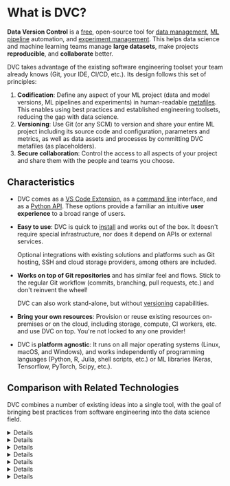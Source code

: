# What is DVC?

<!--
## What is DVC?
-->

**Data Version Control** is a [free], open-source tool for [data management],
[ML pipeline][ml pipelines] automation, and [experiment management]. This helps
data science and machine learning teams manage **large datasets**, make projects
**reproducible**, and **collaborate** better.

DVC takes advantage of the existing software engineering toolset your team
already knows (Git, your IDE, CI/CD, etc.). Its design follows this set of
principles:

1. **Codification**: Define any aspect of your ML project (data and model
   versions, ML pipelines and experiments) in human-readable [metafiles]. This
   enables using best practices and established engineering toolsets, reducing
   the gap with data science.
1. **Versioning**: Use Git (or any SCM) to version and share your entire ML
   project including its source code and configuration, parameters and metrics,
   as well as data assets and processes by committing DVC metafiles (as
   placeholders).
1. **Secure collaboration**: Control the access to all aspects of your project
   and share them with the people and teams you choose.

[data management]: /doc/user-guide/data-management
[manage data]: /doc/user-guide/data-management
[ml pipelines]: /doc/user-guide/pipelines
[experiment management]: /doc/user-guide/experiment-management
[metafiles]: /doc/user-guide/project-structure

## Characteristics

- DVC comes as a [VS Code Extension], as a [command line] interface, and as a
  [Python API]. These options provide a familiar an intuitive **user
  experience** to a broad range of users.
- **Easy to use**: DVC is quick to [install](/doc/install) and works out of the
  box. It doesn't require special infrastructure, nor does it depend on APIs or
  external services.

  <admon type="tip">

  Optional integrations with existing solutions and platforms such as Git
  hosting, SSH and cloud storage providers, among others are included.

  </admon>

- **Works on top of Git repositories** and has similar feel and flows. Stick to
  the regular Git workflow (commits, branching, pull requests, etc.) and don't
  reinvent the wheel!

  <admon type="info">

  DVC can also work stand-alone, but without
  [versioning](/doc/use-cases/versioning-data-and-models) capabilities.

  </admon>

<!--
- DVC codifies data and ML experiments:

  ![](/img/reproducibility.png)
-->

- **Bring your own resources**: Provision or reuse existing resources
  on-premises or on the cloud, including storage, compute, CI workers, etc. and
  use DVC on top. You're not locked to any one provider!

- DVC is **platform agnostic**: It runs on all major operating systems (Linux,
  macOS, and Windows), and works independently of programming languages (Python,
  R, Julia, shell scripts, etc.) or ML libraries (Keras, Tensorflow, PyTorch,
  Scipy, etc.).

[free]: https://github.com/iterative/dvc/blob/master/LICENSE
[vs code extension]: /doc/vs-code-extension
[python api]: /doc/api-reference
[command line]: /doc/command-reference

## Comparison with Related Technologies

DVC combines a number of existing ideas into a single tool, with the goal of
bringing best practices from software engineering into the data science field.

<details>

### Git

DVC builds upon Git by introducing the concept of _data versioning_ – large
files that should not be stored in a Git repository, but still need to be
tracked and versioned. It leverages Git's features to enable managing different
versions of data, data pipelines, and experiments.

<admon type="info">

DVC is not fundamentally bound to Git, and can work without it (except
[versioning-related](/doc/use-cases/versioning-data-and-models) features).

</admon>

**DVC does not replace Git!** DVC [metafiles] such as `dvc.yaml` and `.dvc`
files serve as placeholders to version data and ML pipelines. These files change
along with your data, and you can use Git to place them under [version control]
as a proxy to the actual data, which is stored in a <abbr>cache</abbr> (outside
of Git).

DVC does, however, provide several commands similar to Git such as `dvc init`,
`dvc add`, `dvc checkout`, or `dvc push`, which interact with the underlying Git
repo (if one is being used, which is not required).

[version control]:
  https://git-scm.com/book/en/v2/Getting-Started-About-Version-Control

</details>

<details>

### Git-LFS (Large File Storage)

- DVC does not require special servers like Git-LFS demands. Any cloud storage
  like S3, Google Cloud Storage, or even an SSH server can be used as a
  [remote storage](/doc/command-reference/remote). No additional databases,
  servers, or infrastructure are required.

- DVC does not add any hooks to the Git repo by default (although they are
  [available](/doc/command-reference/install)).

- Git-LFS was not made with data science in mind, so it doesn't provide related
  features (e.g. [ML pipelines], [metrics](/doc/command-reference/metrics),
  etc.).

- GitHub (most common Git hosting service) has a limit of 2 GB per repository.

</details>

<details>

### Git-annex

- DVC can use reflinks\* or hardlinks (depending on the system) instead of
  symlinks to improve performance and the user experience.

- Git-annex is a datafile-centric system whereas DVC focuses on providing a
  workflow for machine learning and reproducible experiments. When a DVC or
  Git-annex repository is cloned via `git clone`, data files won't be copied to
  the local machine, as file contents are stored in separate
  [remotes](/doc/command-reference/remote). With DVC however, `.dvc` files,
  which provide the reproducible workflow, are always included in the Git
  repository. Hence, they can be executed locally with minimal effort.

- DVC optimizes file hash calculation.

<admon type="info">

\* ([copy-on-write](https://en.wikipedia.org/wiki/Copy-on-write)) links or
**reflinks** are a type of file linking available in modern file systems. Unlike
hard links or symlinks, editing reflinks is always safe, as the original
<abbr>cached</abbr> data will remain unchanged.

</admon>

</details>

<details>

### Git workflows such as Gitflow

- DVC enables a new experimentation methodology that integrates easily with
  standard Git workflows. For example, a separate branch can be created for each
  experiment, with a subsequent merge of the branch if the experiment is
  successful.

- DVC innovates by giving users the ability to easily navigate through past
  experiments without recomputing them each time.

</details>

<details>

### Workflow management systems

Systems to manage data pipelines and [dependency graphs] such as _Airflow_,
_Luigi_, etc.

- DVC is focused on data science and modeling. As a result, DVC pipelines are
  lightweight and easy to create and modify. However, DVC lacks advanced
  pipeline execution features like execution monitoring, error handling, and
  recovering.

- `dvc` is purely a command line tool without a graphical user interface (GUI)
  and doesn't run any daemons or servers. Nevertheless, DVC can generate images
  with pipeline and experiment workflow visualizations.

- See also our sister project, [CML](https://cml.dev/), that helps fill some of
  these gaps.

[dependency graphs]: /doc/user-guide/pipelines/defining-pipelines

</details>

<details>

### Experiment management software

> See also the [Experiment Management] guide.

- DVC uses Git as the underlying version control layer for data, pipelines, and
  experiments. Data versions exist as metadata in Git, as opposed to using
  external databases or APIs, so no additional services are required.

- DVC doesn't need to run any services. There's no built-in GUI as a result, but
  we also have our sister project [Studio](/doc/studio) to fill that gap.

- DVC can generate images with experiment workflow visualizations.

- DVC has transparent design. <abbr>DVC files</abbr> have a human-readable
  format and can be easily reused by external tools.

</details>

<details>

### Build automation tools

[_Make_](https://www.gnu.org/software/make/) and others.

- File tracking:

  - DVC tracks files based on their hash values (MD5) instead of using
    timestamps. This helps avoid running into heavy processes like model
    retraining when you checkout a previous version of the project (Make would
    retrain the model).

  - DVC uses file timestamps and inodes\* for optimization. This allows DVC to
    avoid recomputing all dependency file hashes, which would be highly
    problematic when working with large files (multiple GB).

- DVC utilizes a [directed acyclic graph] (DAG):

  - The dependency graph is defined implicitly by the connections between
    [stages](/doc/command-reference/run), based on their
    <abbr>dependencies</abbr> and <abbr>outputs</abbr>.

  - Each stage defines one node in the DAG, and `dvc.yaml` files contain these
    stage definitions (think Makefiles). All stages (and corresponding
    processes) are implicitly combined through their inputs and outputs,
    simplifying conflict resolution during merges.

  - DVC stages can be written manually in an intuitive `dvc.yaml` file, or
    generated by the helper command `dvc run`, based on a terminal command, its
    inputs, and outputs.

> \* **Inodes** are metadata file records to locate and store permissions to the
> actual file contents. See **Linking files** in
> [this doc](http://www.tldp.org/LDP/intro-linux/html/sect_03_03.html) for
> technical details (Linux).

[directed acyclic graph]:
  /doc/user-guide/pipelines/defining-pipelines#directed-acyclic-graph-dag

</details>

